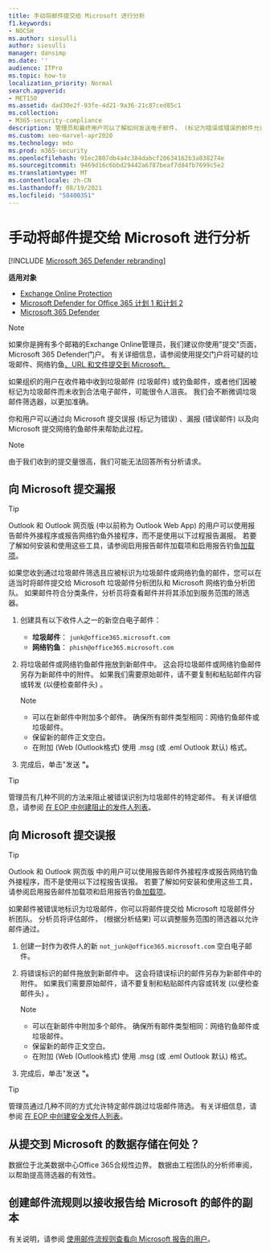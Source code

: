 ```yaml
---
title: 手动将邮件提交给 Microsoft 进行分析
f1.keywords:
- NOCSH
ms.author: siosulli
author: siosulli
manager: dansimp
ms.date: ''
audience: ITPro
ms.topic: how-to
localization_priority: Normal
search.appverid:
- MET150
ms.assetid: dad30e2f-93fe-4d21-9a36-21c87ced85c1
ms.collection:
- M365-security-compliance
description: 管理员和最终用户可以了解如何发送电子邮件， (标记为错误或错误的邮件允许向 Microsoft 发送) 邮件进行分析。
ms.custom: seo-marvel-apr2020
ms.technology: mdo
ms.prod: m365-security
ms.openlocfilehash: 91ec2807db4a4c384dabcf20634162b3a838274e
ms.sourcegitcommit: 9469d16c6bbd29442a6787beaf7d84fb7699c5e2
ms.translationtype: MT
ms.contentlocale: zh-CN
ms.lasthandoff: 08/19/2021
ms.locfileid: "58400351"
---
```

# <a name="manually-submit-messages-to-microsoft-for-analysis"></a>手动将邮件提交给 Microsoft 进行分析

[!INCLUDE [Microsoft 365 Defender rebranding](../includes/microsoft-defender-for-office.md)]

**适用对象**
- [Exchange Online Protection](exchange-online-protection-overview.md)
- [Microsoft Defender for Office 365 计划 1 和计划 2](defender-for-office-365.md)
- [Microsoft 365 Defender](../defender/microsoft-365-defender.md)

> [!NOTE]
> 如果你是拥有多个邮箱的Exchange Online管理员，我们建议你使用"提交"页面，Microsoft 365 Defender门户。  有关详细信息，请参阅使用提交门户将可疑的垃圾邮件、网络钓鱼[、URL 和文件提交到 Microsoft。](admin-submission.md)

如果组织的用户在收件箱中收到垃圾邮件 (垃圾邮件) 或钓鱼邮件，或者他们因被标记为垃圾邮件而未收到合法电子邮件，可能很令人沮丧。 我们会不断微调垃圾邮件筛选器，以更加准确。

你和用户可以通过向 Microsoft 提交误报 (标记为错误) 、漏报 (错误邮件) 以及向 Microsoft 提交网络钓鱼邮件来帮助此过程。

> [!NOTE]
> 由于我们收到的提交量很高，我们可能无法回答所有分析请求。

## <a name="submit-false-negatives-to-microsoft"></a>向 Microsoft 提交漏报

> [!TIP]
> Outlook 和 Outlook 网页版 (中以前称为 Outlook Web App) 的用户可以使用报告邮件外接程序或报告网络钓鱼外接程序，而不是使用以下过程报告漏报。 若要了解如何安装和使用这些工具，请参阅启用报告邮件加载项和[](enable-the-report-message-add-in.md)启用报告钓鱼[加载项](enable-the-report-phish-add-in.md)。

如果您收到通过垃圾邮件筛选且应被标识为垃圾邮件或网络钓鱼的邮件，您可以在适当时将邮件提交给 Microsoft 垃圾邮件分析团队和 Microsoft 网络钓鱼分析团队。 如果邮件符合分类条件，分析员将查看邮件并将其添加到服务范围的筛选器。

1. 创建具有以下收件人之一的新空白电子邮件：

   - **垃圾邮件**： `junk@office365.microsoft.com`
   - **网络钓鱼**： `phish@office365.microsoft.com`

2. 将垃圾邮件或网络钓鱼邮件拖放到新邮件中。 这会将垃圾邮件或网络钓鱼邮件另存为新邮件中的附件。 如果我们需要原始邮件，请不要复制和粘贴邮件内容或转发 (以便检查邮件头) 。

   > [!NOTE]
   >
   > - 可以在新邮件中附加多个邮件。 确保所有邮件类型相同：网络钓鱼邮件或垃圾邮件。
   > - 保留新的邮件正文空白。
   > - 在附加 (Web (Outlook格式) 使用 .msg (或 .eml Outlook 默认) 格式。

3. 完成后，单击"发送 **"。**

> [!TIP]
> 管理员有几种不同的方法来阻止被错误识别为垃圾邮件的特定邮件。 有关详细信息，请参阅 [在 EOP 中创建阻止的发件人列表](create-block-sender-lists-in-office-365.md)。

## <a name="submit-false-positives-to-microsoft"></a>向 Microsoft 提交误报

> [!TIP]
> Outlook 和 Outlook 网页版 中的用户可以使用报告邮件外接程序或报告网络钓鱼外接程序，而不是使用以下过程报告误报。 若要了解如何安装和使用这些工具，请参阅启用报告邮件加载项和[](enable-the-report-message-add-in.md)启用报告钓鱼[加载项](enable-the-report-phish-add-in.md)。

如果邮件被错误地标识为垃圾邮件，你可以将邮件提交给 Microsoft 垃圾邮件分析团队。 分析员将评估邮件， (根据分析结果) 可以调整服务范围的筛选器以允许邮件通过。

1. 创建一封作为收件人的新 `not_junk@office365.microsoft.com` 空白电子邮件。

2. 将错误标识的邮件拖放到新邮件中。 这会将错误标识的邮件另存为新邮件中的附件。 如果我们需要原始邮件，请不要复制和粘贴邮件内容或转发 (以便检查邮件头) 。

   > [!NOTE]
   >
   > - 可以在新邮件中附加多个邮件。 确保所有邮件类型相同：网络钓鱼邮件或垃圾邮件。
   > - 保留新的邮件正文空白。
   > - 在附加 (Web (Outlook格式) 使用 .msg (或 .eml Outlook 默认) 格式。

3. 完成后，单击"发送 **"。**

> [!TIP]
> 管理员通过几种不同的方式允许特定邮件跳过垃圾邮件筛选。 有关详细信息，请参阅 [在 EOP 中创建安全发件人列表](create-safe-sender-lists-in-office-365.md)。

## <a name="where-is-the-data-from-submissions-to-microsoft-stored"></a>从提交到 Microsoft 的数据存储在何处？

数据位于北美数据中心Office 365合规性边界。 数据由工程团队的分析师审阅，以帮助提高筛选器的有效性。

## <a name="create-a-mail-flow-rule-to-receive-copies-of-messages-that-are-reported-to-microsoft"></a>创建邮件流规则以接收报告给 Microsoft 的邮件的副本

有关说明，请参阅 [使用邮件流规则查看向 Microsoft 报告的用户](/exchange/security-and-compliance/mail-flow-rules/use-rules-to-see-what-users-are-reporting-to-microsoft)。
